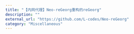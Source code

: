 ```yaml
---
title: "【内网代理】Neo-reGeorg重构的reGeorg"
description: ""
external_url: "https://github.com/L-codes/Neo-reGeorg"
category: "Miscellaneous"
---
```


